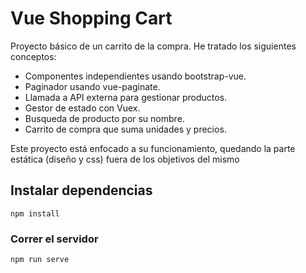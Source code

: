 # Vue Shopping Cart

Proyecto básico de un carrito de la compra. He tratado los siguientes conceptos:

- Componentes independientes usando bootstrap-vue.
- Paginador usando vue-paginate.
- Llamada a API externa para gestionar productos.
- Gestor de estado con Vuex.
- Busqueda de producto por su nombre.
- Carrito de compra que suma unidades y precios.

Este proyecto está enfocado a su funcionamiento, quedando la parte estática (diseño y css) fuera de los objetivos del mismo

## Instalar dependencias

```
npm install
```

### Correr el servidor

```
npm run serve
```
